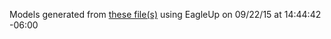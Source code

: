 Models generated from [these file(s)](https://raw.github.com/sparkfun/SHT15_Breakout/9bb0da156d1c69efed4577b1a5ae2cdde9ec95a9/Hardware/SHT1x-Breakout.brd) using EagleUp on 09/22/15 at 14:44:42 -06:00

